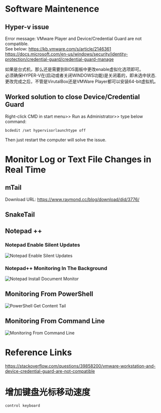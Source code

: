 # Software Maintenence

## Hyper-v issue
Error message: VMware Player and Device/Credential Guard are not compatible.
<br>See below:
https://kb.vmware.com/s/article/2146361
<br>
https://docs.microsoft.com/en-us/windows/security/identity-protection/credential-guard/credential-guard-manage

如果是台式机，那么还是需要到BIOS面板中更改enable虚拟化选项即可。<br>
必须确保HYPER-V在(启动或者关闭WINDOWS功能)是关闭着的，即未选中状态.
更改完成之后，不管是VirutalBox还是VMWare Player都可以安装64-bit虚拟机。


## Worked solution to close Device/Credential Guard

Right-click CMD in start menu>> Run as Administrator>> type below command:
```sh
bcdedit /set hypervisorlaunchtype off
```
Then just restart the computer will solve the issue.


# Monitor Log or Text File Changes in Real Time

## mTail
Download URL: https://www.raymond.cc/blog/download/did/3776/


## SnakeTail

## Notepad ++

### Notepad Enable Silent Updates
![Notepad Enable Silent Updates](https://github.com/HuangMarco/knowledge-hub/blob/dev/zResources/windows-operation/notepad_enable_silent_updtes.png)

### Notepad++ Monitoring In The Background
![Notepad Install Document Monitor](https://github.com/HuangMarco/knowledge-hub/blob/dev/zResources/windows-operation/install_document_monitor.png)

## Monitoring From PowerShell
![PowerShell Get Content Tail](https://github.com/HuangMarco/knowledge-hub/blob/dev/zResources/windows-operation/powershell_get-content_tail.png)

## Monitoring From Command Line
![Monitoring From Command Line](https://github.com/HuangMarco/knowledge-hub/blob/dev/zResources/windows-operation/command_prompt_tail.png)


# Reference Links
https://stackoverflow.com/questions/39858200/vmware-workstation-and-device-credential-guard-are-not-compatible


# 增加键盘光标移动速度
```sh
control keyboard
```
